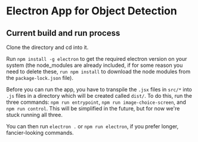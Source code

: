 # Electron App for Object Detection

## Current build and run process

Clone the directory and cd into it.

Run `npm install -g electron` to get the required electron version on your system (the node_modules are already included, if for some reason you need to delete these, `run npm install` to download the node modules from the `package-lock.json` file).

Before you can run the app, you have to transpile the `.jsx` files in `src/*` into `.js` files in a directory which will be created called `dist/`. To do this, run the three commands: `npm run entrypoint`, `npm run image-choice-screen`, and `npm run control`. This will be simplified in the future, but for now we're stuck running all three. 

You can then run `electron .` or `npm run electron`, if you prefer longer, fancier-looking commands.
